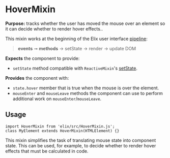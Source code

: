 # HoverMixin

**Purpose:** tracks whether the user has moved the mouse over an element so it can decide whether to render hover effects..

This mixin works at the beginning of the Elix user interface [pipeline](pipeline):

> **events** ➞ **methods** → setState → render → update DOM

**Expects** the component to provide:
* `setState` method compatible with `ReactiveMixin`'s [setState](ReactiveMixin#setState).

**Provides** the component with:
* `state.hover` member that is true when the mouse is over the element.
* `mouseEnter` and `mouseLeave` methods the component can use to perform additional work on `mouseEnter`/`mouseLeave`.


## Usage

    import HoverMixin from 'elix/src/HoverMixin.js';
    class MyElement extends HoverMixin(HTMLElement) {}

This mixin simplifies the task of translating mouse state into component state. This can be used, for example, to decide whether to render hover effects that must be calculated in code.
